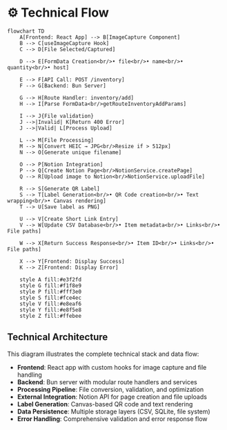 # ⚙️ Technical Flow

```mermaid
flowchart TD
    A[Frontend: React App] --> B[ImageCapture Component]
    B --> C[useImageCapture Hook]
    C --> D[File Selected/Captured]
    
    D --> E[FormData Creation<br/>• file<br/>• name<br/>• quantity<br/>• host]
    
    E --> F[API Call: POST /inventory]
    F --> G[Backend: Bun Server]
    
    G --> H[Route Handler: inventory/add]
    H --> I[Parse FormData<br/>getRouteInventoryAddParams]
    
    I --> J{File validation}
    J -->|Invalid| K[Return 400 Error]
    J -->|Valid| L[Process Upload]
    
    L --> M[File Processing]
    M --> N[Convert HEIC → JPG<br/>Resize if > 512px]
    N --> O[Generate unique filename]
    
    O --> P[Notion Integration]
    P --> Q[Create Notion Page<br/>NotionService.createPage]
    Q --> R[Upload image to Notion<br/>NotionService.uploadFile]
    
    R --> S[Generate QR Label]
    S --> T[Label Generation<br/>• QR Code creation<br/>• Text wrapping<br/>• Canvas rendering]
    T --> U[Save label as PNG]
    
    U --> V[Create Short Link Entry]
    V --> W[Update CSV Database<br/>• Item metadata<br/>• Links<br/>• File paths]
    
    W --> X[Return Success Response<br/>• Item ID<br/>• Links<br/>• File paths]
    
    X --> Y[Frontend: Display Success]
    K --> Z[Frontend: Display Error]
    
    style A fill:#e3f2fd
    style G fill:#f1f8e9
    style P fill:#fff3e0
    style S fill:#fce4ec
    style V fill:#e8eaf6
    style Y fill:#e8f5e8
    style Z fill:#ffebee
```

## Technical Architecture

This diagram illustrates the complete technical stack and data flow:

- **Frontend**: React app with custom hooks for image capture and file handling
- **Backend**: Bun server with modular route handlers and services
- **Processing Pipeline**: File conversion, validation, and optimization
- **External Integration**: Notion API for page creation and file uploads
- **Label Generation**: Canvas-based QR code and text rendering
- **Data Persistence**: Multiple storage layers (CSV, SQLite, file system)
- **Error Handling**: Comprehensive validation and error response flow
